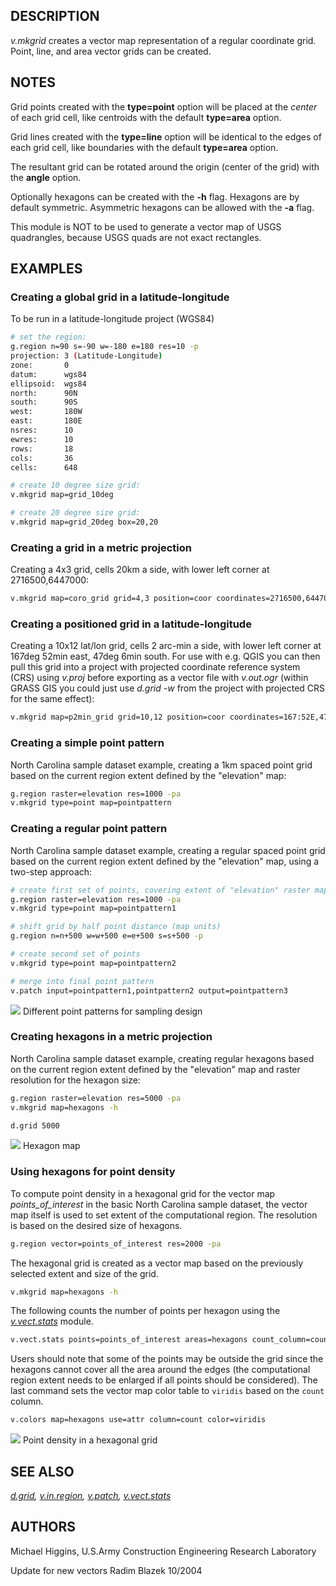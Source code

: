 ## DESCRIPTION

*v.mkgrid* creates a vector map representation of a regular coordinate
grid. Point, line, and area vector grids can be created.

## NOTES

Grid points created with the **type=point** option will be placed at the
*center* of each grid cell, like centroids with the default
**type=area** option.

Grid lines created with the **type=line** option will be identical to
the edges of each grid cell, like boundaries with the default
**type=area** option.

The resultant grid can be rotated around the origin (center of the grid)
with the **angle** option.

Optionally hexagons can be created with the **-h** flag. Hexagons are by
default symmetric. Asymmetric hexagons can be allowed with the **-a**
flag.

This module is NOT to be used to generate a vector map of USGS
quadrangles, because USGS quads are not exact rectangles.

## EXAMPLES

### Creating a global grid in a latitude-longitude

To be run in a latitude-longitude project (WGS84)

```bash
# set the region:
g.region n=90 s=-90 w=-180 e=180 res=10 -p
projection: 3 (Latitude-Longitude)
zone:       0
datum:      wgs84
ellipsoid:  wgs84
north:      90N
south:      90S
west:       180W
east:       180E
nsres:      10
ewres:      10
rows:       18
cols:       36
cells:      648

# create 10 degree size grid:
v.mkgrid map=grid_10deg

# create 20 degree size grid:
v.mkgrid map=grid_20deg box=20,20
```

### Creating a grid in a metric projection

Creating a 4x3 grid, cells 20km a side, with lower left corner at
2716500,6447000:

```bash
v.mkgrid map=coro_grid grid=4,3 position=coor coordinates=2716500,6447000 box=20000,20000
```

### Creating a positioned grid in a latitude-longitude

Creating a 10x12 lat/lon grid, cells 2 arc-min a side, with lower left
corner at 167deg 52min east, 47deg 6min south. For use with e.g. QGIS
you can then pull this grid into a project with projected coordinate
reference system (CRS) using *v.proj* before exporting as a vector file
with *v.out.ogr* (within GRASS GIS you could just use *d.grid -w* from
the project with projected CRS for the same effect):

```bash
v.mkgrid map=p2min_grid grid=10,12 position=coor coordinates=167:52E,47:06S box=0:02,0:02
```

### Creating a simple point pattern

North Carolina sample dataset example, creating a 1km spaced point grid
based on the current region extent defined by the "elevation" map:

```bash
g.region raster=elevation res=1000 -pa
v.mkgrid type=point map=pointpattern
```

### Creating a regular point pattern

North Carolina sample dataset example, creating a regular spaced point
grid based on the current region extent defined by the "elevation" map,
using a two-step approach:

```bash
# create first set of points, covering extent of "elevation" raster map
g.region raster=elevation res=1000 -pa
v.mkgrid type=point map=pointpattern1

# shift grid by half point distance (map units)
g.region n=n+500 w=w+500 e=e+500 s=s+500 -p

# create second set of points
v.mkgrid type=point map=pointpattern2

# merge into final point pattern
v.patch input=pointpattern1,pointpattern2 output=pointpattern3
```

![](v_mkgrid_ppattern.png)
Different point patterns for sampling design

### Creating hexagons in a metric projection

North Carolina sample dataset example, creating regular hexagons based
on the current region extent defined by the "elevation" map and raster
resolution for the hexagon size:

```bash
g.region raster=elevation res=5000 -pa
v.mkgrid map=hexagons -h

d.grid 5000
```

![](v_mkgrid_hexagons.png)
Hexagon map

### Using hexagons for point density

To compute point density in a hexagonal grid for the vector map
*points_of_interest* in the basic North Carolina sample dataset, the
vector map itself is used to set extent of the computational region. The
resolution is based on the desired size of hexagons.

```bash
g.region vector=points_of_interest res=2000 -pa
```

The hexagonal grid is created as a vector map based on the previously
selected extent and size of the grid.

```bash
v.mkgrid map=hexagons -h
```

The following counts the number of points per hexagon using the
*[v.vect.stats](v.vect.stats.md)* module.

```bash
v.vect.stats points=points_of_interest areas=hexagons count_column=count
```

Users should note that some of the points may be outside the grid since
the hexagons cannot cover all the area around the edges (the
computational region extent needs to be enlarged if all points should be
considered). The last command sets the vector map color table to
`viridis` based on the `count` column.

```bash
v.colors map=hexagons use=attr column=count color=viridis
```

![](v_mkgrid.png)
Point density in a hexagonal grid

## SEE ALSO

*[d.grid](d.grid.md), [v.in.region](v.in.region.md),
[v.patch](v.patch.md), [v.vect.stats](v.vect.stats.md)*

## AUTHORS

Michael Higgins, U.S.Army Construction Engineering Research Laboratory

Update for new vectors Radim Blazek 10/2004
